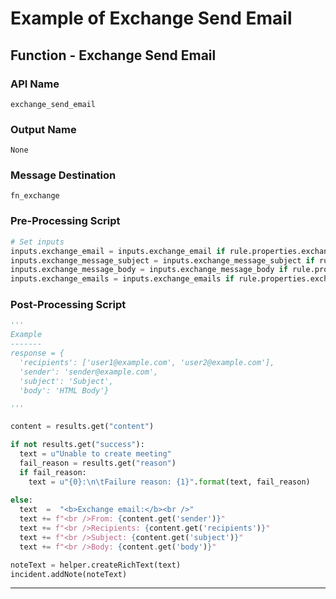<!--
    DO NOT MANUALLY EDIT THIS FILE
    THIS FILE IS AUTOMATICALLY GENERATED WITH resilient-sdk codegen
-->

# Example of Exchange Send Email

## Function - Exchange Send Email

### API Name
`exchange_send_email`

### Output Name
`None`

### Message Destination
`fn_exchange`

### Pre-Processing Script
```python
# Set inputs
inputs.exchange_email = inputs.exchange_email if rule.properties.exchange_email is None else rule.properties.exchange_email
inputs.exchange_message_subject = inputs.exchange_message_subject if rule.properties.exchange_message_subject is None else rule.properties.exchange_message_subject
inputs.exchange_message_body = inputs.exchange_message_body if rule.properties.exchange_message_body is None else rule.properties.exchange_message_body
inputs.exchange_emails = inputs.exchange_emails if rule.properties.exchange_emails is None else rule.properties.exchange_emails
```

### Post-Processing Script
```python
'''
Example
-------
response = {
  'recipients': ['user1@example.com', 'user2@example.com'],
  'sender': 'sender@example.com',
  'subject': 'Subject',
  'body': 'HTML Body'}

'''

content = results.get("content")

if not results.get("success"):
  text = u"Unable to create meeting"
  fail_reason = results.get("reason")
  if fail_reason:
    text = u"{0}:\n\tFailure reason: {1}".format(text, fail_reason)
    
else:
  text  =  "<b>Exchange email:</b><br />"
  text += f"<br />From: {content.get('sender')}"
  text += f"<br />Recipients: {content.get('recipients')}"
  text += f"<br />Subject: {content.get('subject')}"
  text += f"<br />Body: {content.get('body')}"

noteText = helper.createRichText(text)
incident.addNote(noteText)
```

---

